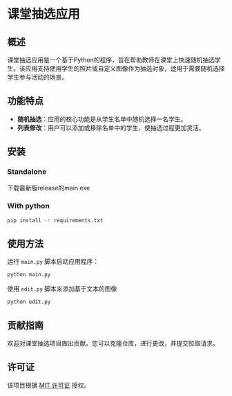 # 课堂抽选应用

## 概述

课堂抽选应用是一个基于Python的程序，旨在帮助教师在课堂上快速随机抽选学生。该应用支持使用学生的照片或自定义图像作为抽选对象，适用于需要随机选择学生参与活动的场景。

## 功能特点

- **随机抽选**：应用的核心功能是从学生名单中随机选择一名学生。
- **列表修改**：用户可以添加或移除名单中的学生，使抽选过程更加灵活。

## 安装

### Standalone

下载最新版release的main.exe

### With python

```bash
pip install -r requirements.txt
```

## 使用方法

运行 `main.py` 脚本启动应用程序：

```bash
python main.py
```

使用 `edit.py` 脚本来添加基于文本的图像

```bash
python edit.py
```

## 贡献指南
欢迎对课堂抽选项目做出贡献。您可以克隆仓库，进行更改，并提交拉取请求。

## 许可证
该项目根据 [MIT 许可证](https://github.com/flt6/class_lottery/blob/master/LICENCE) 授权。
